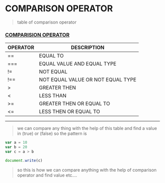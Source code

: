 # COMPARISON OPERATOR 

> table of comparison operator
### <u>COMPARISION OPERATOR</u>
| OPERATOR   | DESCRIPTION |
|------------|-------------|
|==          | EQUAL TO    |
|===         |EQUAL VALUE AND EQUAL TYPE |
|!=          |NOT EQUAL |
|!==         |NOT EQUAL VALUE OR NOT EQUAL TYPE|
|>           |GREATER THEN |
|<           |LESS THAN    |
|>=          |GREATER THEN OR EQUAL TO |
|<=          |LESS THEN OR EQUAL TO    |
---
> we can compare any thing with the help of this table and find a value in (true) or (false)
so the pattern is
```javascript
var a = 10
var b = 20 
var c = a > b 

document.write(c)
```
> so this is how we can compare anything with the help of comparison operator and find value etc....